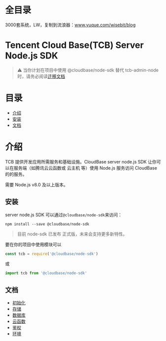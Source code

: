 # 全目录

3000套系统，LW，复制到流浪器：www.yuque.com/wisebit/blog
# Tencent Cloud Base(TCB) Server Node.js SDK

> ⚠️ 当你计划在项目中使用 @cloudbase/node-sdk 替代 tcb-admin-node 时，请务必阅读[迁移文档](./docs/packageUpgrade.md)

# 目录

-   [介绍](#介绍)
-   [安装](#安装)
-   [文档](#文档)

# 介绍

TCB 提供开发应用所需服务和基础设施。CloudBase server node.js SDK 让你可以在服务端（如腾讯云云函数或 云主机 等）使用 Node.js 服务访问 CloudBase 的的服务。

需要 Node.js v8.0 及以上版本。

## 安装

server node.js SDK 可以通过`@cloudbase/node-sdk`来访问：

```base
npm install --save @cloudbase/node-sdk
```

> 目前 node-sdk 已发布 正式版，未来会支持更多新特性。

要在你的项目中使用模块可以

```js
const tcb = require('@cloudbase/node-sdk')
```

或

```js
import tcb from '@cloudbase/node-sdk'
```

## 文档

-   [初始化](docs/initialization.md)
-   [存储](docs/storage.md)
-   [数据库](docs/database/database.md)
-   [云函数](docs/functions.md)
-   [鉴权](./docs/auth.md)
-   [环境](./docs/env.md)
